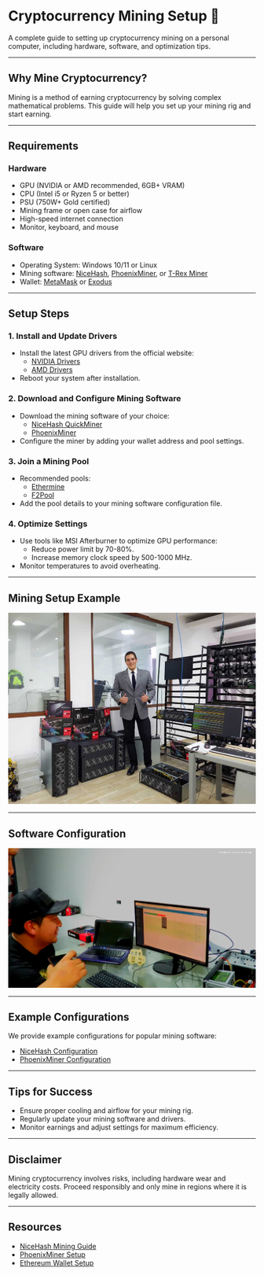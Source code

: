 # Cryptocurrency Mining Setup 🚀

A complete guide to setting up cryptocurrency mining on a personal computer, including hardware, software, and optimization tips.

---

## **Why Mine Cryptocurrency?**
Mining is a method of earning cryptocurrency by solving complex mathematical problems. This guide will help you set up your mining rig and start earning.

---

## **Requirements**

### **Hardware**
- GPU (NVIDIA or AMD recommended, 6GB+ VRAM)
- CPU (Intel i5 or Ryzen 5 or better)
- PSU (750W+ Gold certified)
- Mining frame or open case for airflow
- High-speed internet connection
- Monitor, keyboard, and mouse

### **Software**
- Operating System: Windows 10/11 or Linux
- Mining software: [NiceHash](https://www.nicehash.com/), [PhoenixMiner](https://phoenixminer.org/), or [T-Rex Miner](https://trex-miner.com/)
- Wallet: [MetaMask](https://metamask.io/) or [Exodus](https://www.exodus.com/)

---

## **Setup Steps**

### 1. **Install and Update Drivers**
   - Install the latest GPU drivers from the official website:
     - [NVIDIA Drivers](https://www.nvidia.com/Download/index.aspx)
     - [AMD Drivers](https://www.amd.com/en/support)
   - Reboot your system after installation.

### 2. **Download and Configure Mining Software**
   - Download the mining software of your choice:
     - [NiceHash QuickMiner](https://www.nicehash.com/quick-miner)
     - [PhoenixMiner](https://phoenixminer.org/)
   - Configure the miner by adding your wallet address and pool settings.

### 3. **Join a Mining Pool**
   - Recommended pools:
     - [Ethermine](https://ethermine.org/)
     - [F2Pool](https://www.f2pool.com/)
   - Add the pool details to your mining software configuration file.

### 4. **Optimize Settings**
   - Use tools like MSI Afterburner to optimize GPU performance:
     - Reduce power limit by 70-80%.
     - Increase memory clock speed by 500-1000 MHz.
   - Monitor temperatures to avoid overheating.

---

## **Mining Setup Example**
![Mining Rig Setup](https://github.com/KRSNA-BLR/cryptocurrency-mining-setup/blob/main/images/mining-setup.jpg)

---

## **Software Configuration**
![Software Configuration](https://github.com/KRSNA-BLR/cryptocurrency-mining-setup/blob/main/images/software-config.jpg)

---

## **Example Configurations**
We provide example configurations for popular mining software:

- [NiceHash Configuration](https://github.com/KRSNA-BLR/cryptocurrency-mining-setup/blob/main/config-examples/config-nicehash.txt)
- [PhoenixMiner Configuration](https://github.com/KRSNA-BLR/cryptocurrency-mining-setup/blob/main/config-examples/config-phoenixminer.txt)

---

## **Tips for Success**
- Ensure proper cooling and airflow for your mining rig.
- Regularly update your mining software and drivers.
- Monitor earnings and adjust settings for maximum efficiency.

---

## **Disclaimer**
Mining cryptocurrency involves risks, including hardware wear and electricity costs. Proceed responsibly and only mine in regions where it is legally allowed.

---

## **Resources**
- [NiceHash Mining Guide](https://www.nicehash.com/help-center/mining)
- [PhoenixMiner Setup](https://phoenixminer.org/)
- [Ethereum Wallet Setup](https://ethereum.org/en/wallets/)

